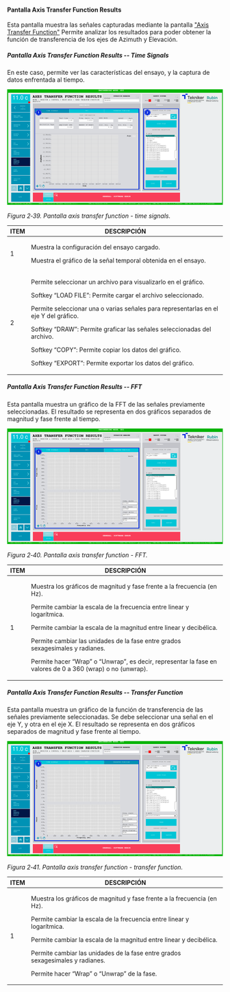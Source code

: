 #### Pantalla Axis Transfer Function Results

Esta pantalla muestra las señales capturadas mediante la pantalla ["Axis Transfer Function"](./016_PantallaAxisTransferFunction.md)
Permite analizar los resultados para poder obtener la función de transferencia de los ejes de Azimuth y Elevación.

##### Pantalla Axis Transfer Function Results -- Time Signals

En este caso, permite ver las características del ensayo, y la captura de datos enfrentada al tiempo.

![](../Resources/media/image55.png)

*Figura 2‑39. Pantalla axis transfer function - time signals.*

<table>
<colgroup>
<col style="width: 13<col style="width: 86</colgroup>
<thead>
<tr class="header">
<th>ITEM</th>
<th>DESCRIPCIÓN</th>
</tr>
</thead>
<tbody>
<tr class="odd">
<td>1</td>
<td><p>Muestra la configuración del ensayo cargado.</p>
<p>Muestra el gráfico de la señal temporal obtenida en el ensayo.</p></td>
</tr>
<tr class="even">
<td>2</td>
<td><p>Permite seleccionar un archivo para visualizarlo en el gráfico.</p>
<p>Softkey “LOAD FILE”: Permite cargar el archivo seleccionado.</p>
<p>Permite seleccionar una o varias señales para representarlas en el eje Y del gráfico.</p>
<p>Softkey “DRAW”: Permite graficar las señales seleccionadas del archivo.</p>
<p>Softkey “COPY”: Permite copiar los datos del gráfico.</p>
<p>Softkey “EXPORT”: Permite exportar los datos del gráfico.</p></td>
</tr>
</tbody>
</table>

##### Pantalla Axis Transfer Function Results -- FFT

Esta pantalla muestra un gráfico de la FFT de las señales previamente seleccionadas. El resultado se representa en dos
gráficos separados de magnitud y fase frente al tiempo.

![](../Resources/media/image56.png)

*Figura 2‑40. Pantalla axis transfer function - FFT.*

<table>
<colgroup>
<col style="width: 13<col style="width: 86</colgroup>
<thead>
<tr class="header">
<th>ITEM</th>
<th>DESCRIPCIÓN</th>
</tr>
</thead>
<tbody>
<tr class="odd">
<td>1</td>
<td><p>Muestra los gráficos de magnitud y fase frente a la frecuencia (en Hz).</p>
<p>Permite cambiar la escala de la frecuencia entre linear y logarítmica.</p>
<p>Permite cambiar la escala de la magnitud entre linear y decibélica.</p>
<p>Permite cambiar las unidades de la fase entre grados sexagesimales y radianes.</p>
<p>Permite hacer “Wrap” o “Unwrap”, es decir, representar la fase en valores de 0 a 360 (wrap) o no (unwrap).</p></td>
</tr>
</tbody>
</table>

##### Pantalla Axis Transfer Function Results -- Transfer Function

Esta pantalla muestra un gráfico de la función de transferencia de las señales previamente seleccionadas. Se debe
seleccionar una señal en el eje Y, y otra en el eje X. El resultado se representa en dos gráficos separados de magnitud
y fase frente al tiempo.

![](../Resources/media/image57.png)

*Figura 2‑41. Pantalla axis transfer function - transfer function.*

<table>
<colgroup>
<col style="width: 13<col style="width: 86</colgroup>
<thead>
<tr class="header">
<th>ITEM</th>
<th>DESCRIPCIÓN</th>
</tr>
</thead>
<tbody>
<tr class="odd">
<td>1</td>
<td><p>Muestra los gráficos de magnitud y fase frente a la frecuencia (en Hz).</p>
<p>Permite cambiar la escala de la frecuencia entre linear y logarítmica.</p>
<p>Permite cambiar la escala de la magnitud entre linear y decibélica.</p>
<p>Permite cambiar las unidades de la fase entre grados sexagesimales y radianes.</p>
<p>Permite hacer “Wrap” o “Unwrap” de la fase.</p></td>
</tr>
</tbody>
</table>
